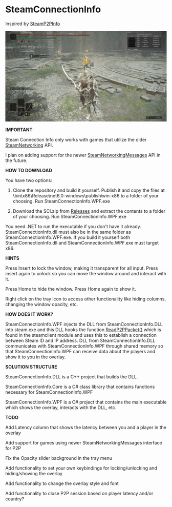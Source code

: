 # SteamConnectionInfo

Inspired by [SteamP2PInfo](https://github.com/tremwil/SteamP2PInfo)

![Example Image](25.04.2023.jpg)

**IMPORTANT**

Steam Connection Info only works with games that utilize the older [SteamNetworking](https://partner.steamgames.com/doc/api/ISteamNetworking) API.

I plan on adding support for the newer [SteamNetworkingMessages](https://partner.steamgames.com/doc/api/ISteamNetworkingMessages) API in the future.

**HOW TO DOWNLOAD**

You have two options:

1. Clone the repository and build it yourself. Publish it and copy the files at \bin\x86\Release\net6.0-windows\publish\win-x86 to a folder of your choosing. Run SteamConnectionInfo.WPF.exe

2. Download the SCI.zip from [Releases](https://github.com/FredrikVullum/SteamConnectionInfo/releases) and extract the contents to a folder of your choosing. Run SteamConnectionInfo.WPF.exe

You need .NET to run the executable if you don't have it already. SteamConnectionInfo.dll must also be in the same folder as SteamConnectionInfo.WPF.exe.
If you build it yourself both SteamConnectionInfo.dll and SteamConnectionInfo.WPF.exe must target x86.

**HINTS**

Press Insert to lock the window, making it transparent for all input. Press insert again to unlock so you can move the window around and interact with it.

Press Home to hide the window. Press Home again to show it.

Right click on the tray icon to access other functionality like hiding columns, changing the window opacity, etc.

**HOW DOES IT WORK?**

SteamConnectionInfo.WPF injects the DLL from SteamConnectionInfo.DLL into steam.exe and this DLL hooks the function [ReadP2PPacket()](https://partner.steamgames.com/doc/api/ISteamNetworking#ReadP2PPacket) which is found in the steamclient module and uses this to establish a connection between Steam ID and IP address. DLL from SteamConnectionInfo.DLL communicates with SteamConnectionInfo.WPF through shared memory so that SteamConnectionInfo.WPF can receive data about the players and show it to you in the overlay.

**SOLUTION STRUCTURE**

SteamConnectionInfo.DLL is a C++ project that builds the DLL.

SteamConnectionInfo.Core is a C# class library that contains functions necessary for SteamConnectionInfo.WPF

SteamConnectionInfo.WPF is a C# project that contains the main executable which shows the overlay, interacts with the DLL, etc.

**TODO**

Add Latency column that shows the latency between you and a player in the overlay

Add support for games using newer SteamNetworkingMessages interface for P2P

Fix the Opacity slider background in the tray menu

Add functionality to set your own keybindings for locking/unlocking and hiding/showing the overlay

Add functionality to change the overlay style and font

Add functionality to close P2P session based on player latency and/or country?
